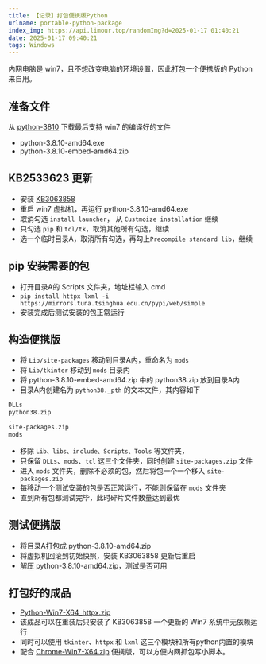 ```yaml
---
title: 【记录】打包便携版Python
urlname: portable-python-package
index_img: https://api.limour.top/randomImg?d=2025-01-17 01:40:21
date: 2025-01-17 09:40:21
tags: Windows
---
```

内网电脑是 win7，且不想改变电脑的环境设置，因此打包一个便携版的 Python 来自用。

## 准备文件
从 [python-3810](https://www.python.org/downloads/release/python-3810/) 下载最后支持 win7 的编译好的文件
+ python-3.8.10-amd64.exe
+ python-3.8.10-embed-amd64.zip

## KB2533623 更新
+ 安装 [KB3063858](https://www.microsoft.com/zh-cn/download/details.aspx?id=47442)
+ 重启 win7 虚拟机，再运行 python-3.8.10-amd64.exe
+ 取消勾选 `install launcher`， 从 `Custmoize installation`  继续
+ 只勾选 `pip` 和 `tcl/tk`，取消其他所有勾选，继续
+ 选一个临时目录A，取消所有勾选，再勾上`Precompile standard lib`，继续

## pip 安装需要的包
+ 打开目录A的 Scripts 文件夹，地址栏输入 cmd
+ `pip install httpx lxml -i https://mirrors.tuna.tsinghua.edu.cn/pypi/web/simple`
+ 安装完成后测试安装的包正常运行

## 构造便携版
+ 将 `Lib/site-packages` 移动到目录A内，重命名为 `mods`
+ 将 `Lib/tkinter` 移动到 `mods` 目录内
+ 将 python-3.8.10-embed-amd64.zip 中的 python38.zip 放到目录A内
+ 目录A内创建名为 `python38._pth` 的文本文件，其内容如下

```txt
DLLs
python38.zip
.
site-packages.zip
mods
```

+ 移除 `Lib、libs、include、Scripts、Tools` 等文件夹，
+ 只保留 `DLLs`、`mods`、`tcl` 这三个文件夹，同时创建 `site-packages.zip` 文件
+ 进入 `mods` 文件夹，删除不必须的包，然后将包一个一个移入 `site-packages.zip`
+ 每移动一个测试安装的包是否正常运行，不能则保留在 `mods` 文件夹
+ 直到所有包都测试完毕，此时碎片文件数量达到最优

## 测试便携版
+ 将目录A打包成 python-3.8.10-amd64.zip
+ 将虚拟机回滚到初始快照，安装 KB3063858 更新后重启
+ 解压 python-3.8.10-amd64.zip，测试是否可用

## 打包好的成品
+ [Python-Win7-X64_httpx.zip](https://od.limour.top/archives/dist/python)
+ 该成品可以在重装后只安装了 KB3063858 一个更新的 Win7 系统中无依赖运行
+ 同时可以使用 `tkinter`、`httpx` 和 `lxml` 这三个模块和所有python内置的模块
+ 配合 [Chrome-Win7-X64.zip](https://od.limour.top/archives/dist/chrome) 便携版，可以方便内网抓包写小脚本。
